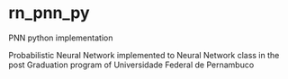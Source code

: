 # rn_pnn_py
PNN python implementation

Probabilistic Neural Network implemented to Neural Network class in the post Graduation program of Universidade Federal de Pernambuco
